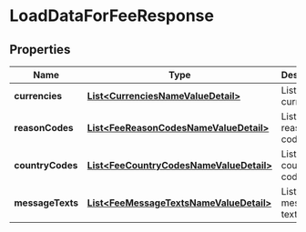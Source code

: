 

# LoadDataForFeeResponse

## Properties

Name | Type | Description | Notes
------------ | ------------- | ------------- | -------------
**currencies** | [**List&lt;CurrenciesNameValueDetail&gt;**](CurrenciesNameValueDetail.md) | List of valid currencies |  [optional]
**reasonCodes** | [**List&lt;FeeReasonCodesNameValueDetail&gt;**](FeeReasonCodesNameValueDetail.md) | List of valid reason codes |  [optional]
**countryCodes** | [**List&lt;FeeCountryCodesNameValueDetail&gt;**](FeeCountryCodesNameValueDetail.md) | List of valid country codes |  [optional]
**messageTexts** | [**List&lt;FeeMessageTextsNameValueDetail&gt;**](FeeMessageTextsNameValueDetail.md) | List of valid message texts |  [optional]



